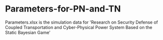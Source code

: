 # Parameters-for-PN-and-TN
Parameters.xlsx is the simulation data for 'Research on Security Defense of Coupled Transportation and Cyber-Physical Power System Based on the Static Bayesian Game'
